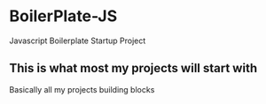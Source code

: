 # BoilerPlate-JS
Javascript Boilerplate Startup Project


## This is what most my projects will start with
Basically all my projects building blocks